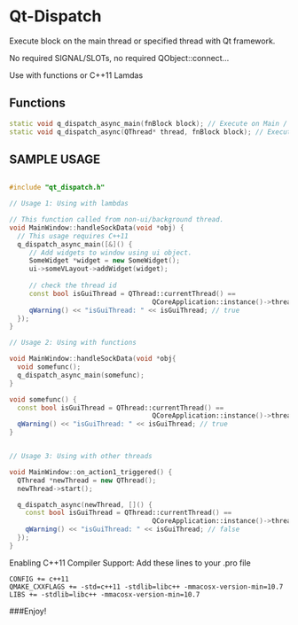 Qt-Dispatch
===========

Execute block on the main thread or specified thread with Qt framework. 

No required SIGNAL/SLOTs, no required QObject::connect...

Use with functions or C++11 Lamdas 

Functions
------------

```cpp
static void q_dispatch_async_main(fnBlock block); // Execute on Main / UI thread.
static void q_dispatch_async(QThread* thread, fnBlock block); // Execute on some thread.
```

SAMPLE USAGE
------------

```cpp

#include "qt_dispatch.h"

// Usage 1: Using with lambdas

// This function called from non-ui/background thread.
void MainWindow::handleSockData(void *obj) {
  // This usage requires C++11 
  q_dispatch_async_main([&]() {
     // Add widgets to window using ui object. 
     SomeWidget *widget = new SomeWidget();
     ui->someVLayout->addWidget(widget);
     
     // check the thread id
     const bool isGuiThread = QThread::currentThread() ==
                                    QCoreApplication::instance()->thread();
     qWarning() << "isGuiThread: " << isGuiThread; // true
  });
}

// Usage 2: Using with functions

void MainWindow::handleSockData(void *obj{
  void somefunc();
  q_dispatch_async_main(somefunc);
}

void somefunc() {
  const bool isGuiThread = QThread::currentThread() ==
                                    QCoreApplication::instance()->thread();
  qWarning() << "isGuiThread: " << isGuiThread; // true
}


// Usage 3: Using with other threads

void MainWindow::on_action1_triggered() {
  QThread *newThread = new QThread();
  newThread->start();

  q_dispatch_async(newThread, []() {
    const bool isGuiThread = QThread::currentThread() ==
                                    QCoreApplication::instance()->thread();
    qWarning() << "isGuiThread: " << isGuiThread; // false
  });
}
```

Enabling C++11 Compiler Support: Add these lines to your .pro file

```
CONFIG += c++11
QMAKE_CXXFLAGS += -std=c++11 -stdlib=libc++ -mmacosx-version-min=10.7
LIBS += -stdlib=libc++ -mmacosx-version-min=10.7
```

###Enjoy!
